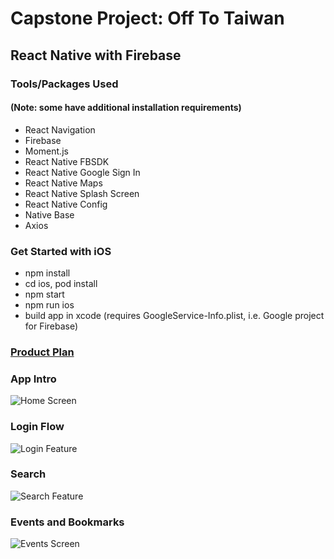 # **Capstone Project: Off To Taiwan**
## React Native with Firebase

### Tools/Packages Used
#### (Note: some have additional installation requirements)
- React Navigation
- Firebase
- Moment.js
- React Native FBSDK
- React Native Google Sign In
- React Native Maps
- React Native Splash Screen
- React Native Config
- Native Base
- Axios

### Get Started with iOS
- npm install
- cd ios, pod install
- npm start
- npm run ios
- build app in xcode (requires GoogleService-Info.plist, i.e. Google project for Firebase)

### [Product Plan](https://gist.github.com/alicehsiao/7db6bf7a9d0d4b96cad21b90a53262ef)

### App Intro
![Home Screen](https://media.giphy.com/media/1n7zogTGcsrsaRKSwY/giphy.gif)

### Login Flow
![Login Feature](https://media.giphy.com/media/7zMtSTBljYB8F7NMWf/giphy.gif)

### Search
![Search Feature](https://media.giphy.com/media/1zlCNt93Dk1j7EXuA7/giphy.gif)

### Events and Bookmarks
![Events Screen](https://media.giphy.com/media/iqNvRzMcIvkhsvaqqN/giphy.gif)

